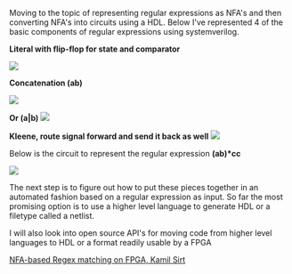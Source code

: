 Moving to the topic of representing regular expressions as NFA's and then converting NFA's into circuits using a HDL.  Below I've represented 4 of the basic components of regular expressions using systemverilog.

<b>Literal with flip-flop for state and comparator</b>

<img src="https://bmeridet.github.io/images/literal.png">

<b>Concatenation (ab)</b>

<img src="https://bmeridet.github.io/images/and.png">

<b>Or (a|b)</b>
<img src="https://bmeridet.github.io/images/or.png">

<b>Kleene, route signal forward and send it back as well</b>
<img src="https://bmeridet.github.io/images/kleene.png">

Below is the circuit to represent the regular expression <b>(ab)*cc</b>

<img src="https://bmeridet.github.io/images/regex_circuit.png">

The next step is to figure out how to put these pieces together in an automated fashion based on a regular expression as input.  So far the most promising option is to use a higher level language to generate HDL or a filetype called a netlist.

I will also look into open source API's for moving code from higher level languages to HDL or a format readily usable by a FPGA

[NFA-based Regex matching on FPGA, Kamil Sirt](https://open.metu.edu.tr/bitstream/handle/11511/27670/index.pdf)
